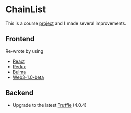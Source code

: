 # ChainList
This is a course [project](https://github.com/chainskills/chainlist) and I made several improvements.

## Frontend
Re-wrote by using
- [React](https://github.com/facebook/react)
- [Redux](https://github.com/reactjs/react-redux)
- [Bulma](https://github.com/jgthms/bulma)
- [Web3-1.0-beta](http://web3js.readthedocs.io/en/1.0/index.html)

## Backend
- Upgrade to the latest [Truffle](https://github.com/trufflesuite/truffle) (4.0.4)
